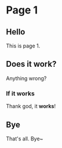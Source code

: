 # Page 1

## Hello

This is page 1.

## Does it work?

Anything wrong?

### If it works

Thank god, it **works**!

## Bye

That's all. Bye~
